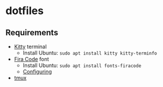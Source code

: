 # dotfiles

## Requirements

* [Kitty](https://sw.kovidgoyal.net/kitty/index.html) terminal
  * Install Ubuntu: `sudo apt install kitty kitty-terminfo`
* [Fira Code](https://github.com/tonsky/FiraCode) font
  * Install Ubuntu: `sudo apt install fonts-firacode`
  * [Configuring](https://sw.kovidgoyal.net/kitty/conf.html)
* [tmux](https://github.com/tmux/tmux)
